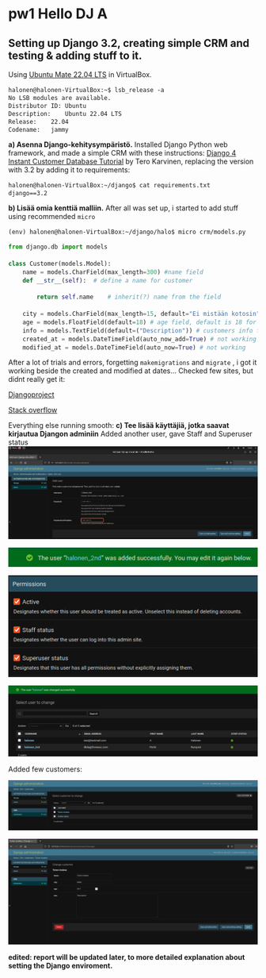 # pw1 Hello DJ A
## Setting up Django 3.2, creating simple CRM and testing & adding stuff to it.
Using [Ubuntu Mate 22.04 LTS](https://ubuntu-mate.org/download/amd64/) in VirtualBox.
```
halonen@halonen-VirtualBox:~$ lsb_release -a
No LSB modules are available.
Distributor ID:	Ubuntu
Description:	Ubuntu 22.04 LTS
Release:	22.04
Codename:	jammy
```
**a) Asenna Django-kehitysympäristö.**
Installed Django Python web framework, and made a simple CRM with these instructions:
[Django 4 Instant Customer Database Tutorial](https://terokarvinen.com/2022/django-instant-crm-tutorial/) by Tero Karvinen, replacing the version with 3.2 by adding it to requirements:
```
halonen@halonen-VirtualBox:~/django$ cat requirements.txt
django==3.2
```
**b) Lisää omia kenttiä malliin.**
After all was set up, i started to add stuff using recommended `micro`

```
(env) halonen@halonen-VirtualBox:~/django/halo$ micro crm/models.py
```
```python
from django.db import models

class Customer(models.Model):
    name = models.CharField(max_length=300) #name field
    def __str__(self):	# define a name for customer

        return self.name	# inherit(?) name from the field

    city = models.CharField(max_length=15, default="Ei mistään kotosin") # city field  
    age = models.FloatField(default=18) # age field, default is 18 for newly added customer
    info = models.TextField(default=("Description")) # customers info field
    created_at = models.DateTimeField(auto_now_add=True) # not working
    modified_at = models.DateTimeField(auto_now=True) # not working
```
After a lot of trials and errors, forgetting `makemigrations` and `migrate` , i got it working beside the created and modified at dates...
Checked few sites, but didnt really get it:

[Djangoproject](https://docs.djangoproject.com/en/4.0/topics/db/examples/many_to_one/)

[Stack overflow](https://stackoverflow.com/questions/56310322/django-datetimefield-with-auto-now-add-asks-for-default) 

Everything else running smooth:
**c) Tee lisää käyttäjiä, jotka saavat kirjautua Djangon adminiin**
Added another user, gave Staff and Superuser status
![Image 1](/pw1/res/adduser.png)

![Image 2](/pw1/res/added_user.png)

![Image 3](/pw1/res//give_rights.png)

![Image 4](/pw1/res/loggable_admins.png)

Added few customers:

![Image 5](/pw1/res/customers.png)

![Image 6](/pw1/res/customer_fields.png)

**edited: report will be updated later, to more detailed explanation about setting the Django enviroment.**
